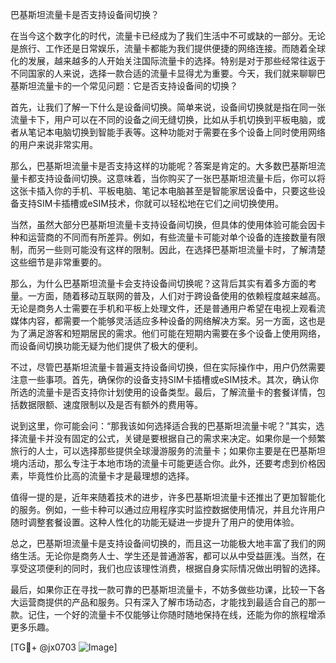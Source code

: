 巴基斯坦流量卡是否支持设备间切换？

在当今这个数字化的时代，流量卡已经成为了我们生活中不可或缺的一部分。无论是旅行、工作还是日常娱乐，流量卡都能为我们提供便捷的网络连接。而随着全球化的发展，越来越多的人开始关注国际流量卡的选择。特别是对于那些经常往返于不同国家的人来说，选择一款合适的流量卡显得尤为重要。今天，我们就来聊聊巴基斯坦流量卡的一个常见问题：它是否支持设备间的切换？

首先，让我们了解一下什么是设备间切换。简单来说，设备间切换就是指在同一张流量卡下，用户可以在不同的设备之间无缝切换，比如从手机切换到平板电脑，或者从笔记本电脑切换到智能手表等。这种功能对于需要在多个设备上同时使用网络的用户来说非常实用。

那么，巴基斯坦流量卡是否支持这样的功能呢？答案是肯定的。大多数巴基斯坦流量卡都支持设备间切换。这意味着，当你购买了一张巴基斯坦流量卡后，你可以将这张卡插入你的手机、平板电脑、笔记本电脑甚至是智能家居设备中，只要这些设备支持SIM卡插槽或eSIM技术，你就可以轻松地在它们之间切换使用。

当然，虽然大部分巴基斯坦流量卡支持设备间切换，但具体的使用体验可能会因卡种和运营商的不同而有所差异。例如，有些流量卡可能对单个设备的连接数量有限制，而另一些则可能没有这样的限制。因此，在选择巴基斯坦流量卡时，了解清楚这些细节是非常重要的。

那么，为什么巴基斯坦流量卡会支持设备间切换呢？这背后其实有着多方面的考量。一方面，随着移动互联网的普及，人们对于跨设备使用的依赖程度越来越高。无论是商务人士需要在手机和平板上处理文件，还是普通用户希望在电视上观看流媒体内容，都需要一个能够灵活适应多种设备的网络解决方案。另一方面，这也是为了满足游客和短期居民的需求。他们可能在短期内需要在多个设备上使用网络，而设备间切换功能无疑为他们提供了极大的便利。

不过，尽管巴基斯坦流量卡普遍支持设备间切换，但在实际操作中，用户仍然需要注意一些事项。首先，确保你的设备支持SIM卡插槽或eSIM技术。其次，确认你所选的流量卡是否支持你计划使用的设备类型。最后，了解流量卡的套餐详情，包括数据限额、速度限制以及是否有额外的费用等。

说到这里，你可能会问：“那我该如何选择适合我的巴基斯坦流量卡呢？”其实，选择流量卡并没有固定的公式，关键是要根据自己的需求来决定。如果你是一个频繁旅行的人士，可以选择那些提供全球漫游服务的流量卡；如果你主要是在巴基斯坦境内活动，那么专注于本地市场的流量卡可能更适合你。此外，还要考虑到价格因素，毕竟性价比高的流量卡才是最理想的选择。

值得一提的是，近年来随着技术的进步，许多巴基斯坦流量卡还推出了更加智能化的服务。例如，一些卡种可以通过应用程序实时监控数据使用情况，并且允许用户随时调整套餐设置。这种人性化的功能无疑进一步提升了用户的使用体验。

总之，巴基斯坦流量卡是支持设备间切换的，而且这一功能极大地丰富了我们的网络生活。无论你是商务人士、学生还是普通游客，都可以从中受益匪浅。当然，在享受这项便利的同时，我们也应该理性消费，根据自身实际情况做出明智的选择。

最后，如果你正在寻找一款可靠的巴基斯坦流量卡，不妨多做些功课，比较一下各大运营商提供的产品和服务。只有深入了解市场动态，才能找到最适合自己的那一款。记住，一个好的流量卡不仅能够让你随时随地保持在线，还能为你的旅程增添更多乐趣。

[TG💪+ @jx0703 ![Image](https://github.com/user-attachments/assets/dbca1d08-cadb-493c-b0ec-ad6f7a83f270)]